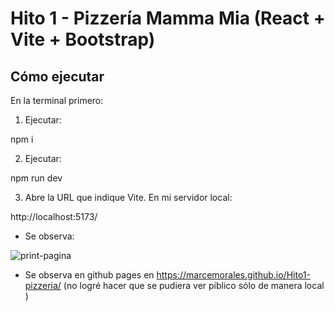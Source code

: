 # Hito 1 - Pizzería Mamma Mia (React + Vite + Bootstrap)


## Cómo ejecutar
En la terminal primero:
1. Ejecutar:

npm i

2) Ejecutar:

npm run dev

3) Abre la URL que indique Vite. En mi servidor local:

http://localhost:5173/

- Se observa:
<img src="src/assets/ProyectoReact.png" alt="print-pagina">

- Se observa en github pages en https://marcemorales.github.io/Hito1-pizzeria/  (no logré hacer que se pudiera ver píblico sólo de manera local )